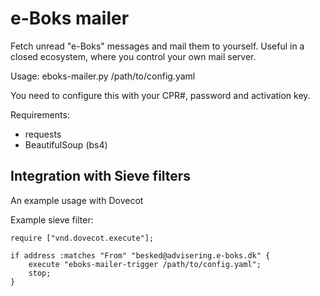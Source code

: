 e-Boks mailer
=============

Fetch unread "e-Boks" messages and mail them to yourself. 
Useful in a closed ecosystem, where you control your own mail server.

Usage:
     eboks-mailer.py /path/to/config.yaml

You need to configure this with your CPR#, password and activation key.

Requirements:

- requests
- BeautifulSoup (bs4)

Integration with Sieve filters
------------------------------

An example usage with Dovecot


Example sieve filter:

    require ["vnd.dovecot.execute"];

    if address :matches "From" "besked@advisering.e-boks.dk" {
        execute "eboks-mailer-trigger /path/to/config.yaml";
        stop;
    }


